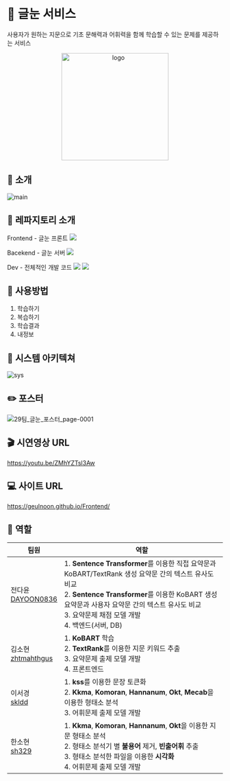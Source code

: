 # :green_book: 글눈 서비스
사용자가 원하는 지문으로 기초 문해력과 어휘력을 함께 학습할 수 있는 문제를 제공하는 서비스<p>
<p align="center"><img width="250" alt="logo" src="https://user-images.githubusercontent.com/68368589/170729953-c726f81e-06d4-4a29-befa-250460b7e5be.png"></p>

## :book: 소개
![main](https://user-images.githubusercontent.com/68368589/170729871-0cbe4874-fe08-4abf-aaac-038949800201.png)

## :file_folder: 레파지토리 소개
Frontend - 글눈 프론트 <img src="https://img.shields.io/badge/React-61DAFB? style=flat&logo=React&logoColor=white"/><p>
Bacekend - 글눈 서버 <img src="https://img.shields.io/badge/Django-092E20? style=flat&logo=Django&logoColor=white"/><p>
Dev - 전체적인 개발 코드 <img src="https://img.shields.io/badge/Python-3776AB? style=flat&logo=Python&logoColor=white"/> <img src="https://img.shields.io/badge/Colab-F9AB00? style=flat&logo=Goole Colab&logoColor=white"/><p>

## :mag_right: 사용방법
1. 학습하기
2. 복습하기
3. 학습결과
4. 내정보

## :wrench: 시스템 아키텍쳐
![sys](https://user-images.githubusercontent.com/68368589/170730368-ce2bbaf0-17e8-440c-8dec-e10bf790784a.png)

## :pencil2: 포스터
![29팀_글눈_포스터_page-0001](https://user-images.githubusercontent.com/68368589/170729123-2c6637af-ad11-4996-a4e1-3d4450f4f360.jpg)

## :clapper: 시연영상 URL
https://youtu.be/ZMhYZTsl3Aw

## :computer: 사이트 URL
https://geulnoon.github.io/Frontend/

## :clap: 역할
팀원 | 역할 |
---- | ---- | 
전다윤<br>[DAYOON0836](https://github.com/DAYOON0836)| 1. <b>Sentence Transformer</b>를 이용한 직접 요약문과 KoBART/TextRank 생성 요약문 간의 텍스트 유사도 비교<br>2. <b>Sentence Transformer</b>를 이용한 KoBART 생성 요약문과 사용자 요약문 간의 텍스트 유사도 비교<br>3. 요약문제 채점 모델 개발<br>4. 백엔드(서버, DB)
|김소현<br>[zhtmahthgus](https://github.com/zhtmahthgus)| 1. <b>KoBART</b> 학습<br>2. <b>TextRank</b>를 이용한 지문 키워드 추출<br>3. 요약문제 출제 모델 개발<br>4. 프론트엔드
|이서경<br>[skldd](https://github.com/skldd)| 1. <b>kss</b>를 이용한 문장 토큰화<br>2. <b>Kkma</b>, <b>Komoran</b>, <b>Hannanum</b>, <b>Okt</b>, <b>Mecab</b>을 이용한 형태소 분석<br>3. 어휘문제 출제 모델 개발
|한소현<br>[sh329](https://github.com/sh329)| 1. <b>Kkma</b>, <b>Komoran</b>, <b>Hannanum</b>, <b>Okt</b>을 이용한 지문 형태소 분석<br>2. 형태소 분석기 별 <b>불용어</b> 제거, <b>빈출어휘</b> 추출<br>3. 형태소 분석한 파일을 이용한 <b>시각화</b><br> 4. 어휘문제 출제 모델 개발

